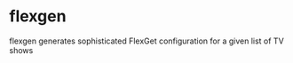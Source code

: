 flexgen
=======

flexgen generates sophisticated FlexGet configuration for a given list of TV shows
